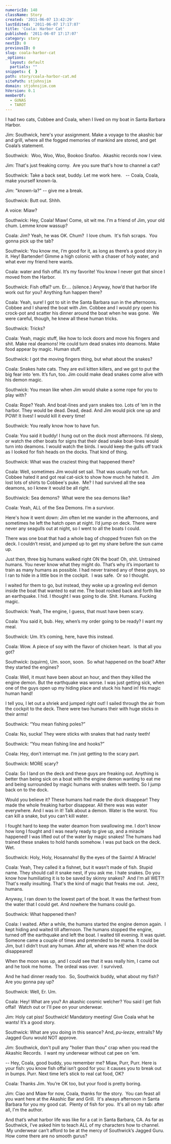 ```yaml
---
numericId: 148
className: Story
created: '2011-06-07 13:42:29'
lastEdited: '2011-06-07 17:17:07'
title: 'Coala: Harbor Cat'
published: '2011-06-07 17:17:07'
category: story
nextID: 0
previousID: 0
slug: coala-harbor-cat
_options:
  layout: default
  partials: ""
snippets: {  }
path: story/coala-harbor-cat.md
sitePath: stjohnsjim
domain: stjohnsjim.com
hVersion: 0.1
memberOf:
  - GUNAS
  - TAROT
---
```

I had two cats, Cobbee and Coala, when I lived on my boat in Santa Barbara Harbor.

Jim: Southwick, here's your assignment. Make a voyage to the akashic bar and grill, where all the fogged memories of mankind are stored, and get Coala&rsquo;s statement.

Southwick: &nbsp;Woo, Woo, Woo, Bookoo Snafoo. &nbsp;Akashic records now I view.

Jim: That's just freaking corny. &nbsp;Are you sure that's how to channel a cat?

Southwick: Take a back seat, buddy. Let me work here. &nbsp; -- Coala, Coala, make yourself known-la.

Jim: &quot;known-la?&quot; -- give me a break.

Southwick: Butt out. Shhh.

A voice: Miaw?

Southwick: Hey, Coala! Miaw! Come, sit wit me. I&rsquo;m a friend of Jim, your old chum. Lemme know wassup?

Coala: Jim? Yeah, he was OK. Chum? &nbsp;I love chum. &nbsp;It's fish scraps. &nbsp;You gonna pick up the tab?

Southwick: You know me, I&rsquo;m good for it, as long as there&rsquo;s a good story in it. Hey! Bartender! Gimme a high colonic with a chaser of holy water, and what ever my friend here wants.

Coala: water and fish offal. It&rsquo;s my favorite! You know I never got that since I moved from the Harbor.

Southwick: Fish offal? um. Er.... (silence.) Anyway, how&rsquo;d that harbor life work out for you? Anything fun happen there?

Coala: Yeah, sure! I got to sit in the Santa Barbara sun in the afternoons. Cobbee and I shared the boat with Jim. Cobbee and I would pry open his crock-pot and scatter his dinner around the boat when he was gone. &nbsp;We were careful, though, he knew all these human tricks.

Southwick: Tricks?

Coala: Yeah, magic stuff, like how to lock doors and move his fingers and shit. Make real deamons! He could turn dead snakes into deamons. Make food appear by magic. Human stuff.

Southwick: I got the moving fingers thing, but what about the snakes?

Coala: Snakes hate cats. They are evil kitten killers, and we got to put the big fear into &lsquo;em. It&rsquo;s fun, too. Jim could make dead snakes come alive with his demon magic.

Southwick: You mean like when Jim would shake a some rope for you to play with?

Coala: Rope? Yeah. And boat-lines and yarn snakes too. Lots of &lsquo;em in the harbor. They would be dead. Dead, dead. And Jim would pick one up and POW! It lives! I would kill it every time!

Southwick: You really know how to have fun.

Coala: You said it buddy! I hung out on the dock most afternoons. I&rsquo;d sleep, or watch the other boats for signs that their dead snake boat-lines would turn into deamons. I would watch the birds. I would keep the gulls off track as I looked for fish heads on the docks. That kind of thing.

Southwick: What was the craziest thing that happened there?

Coala: Well, sometimes Jim would set sail. That was usually not fun. Cobbee hated it and got real cat-sick to show how much he hated it. &nbsp;Jim lost lots of shirts to Cobbee's puke. &nbsp;Me? I had survived all the sea deamons, so I knew it would be all right.

Southiwick: Sea demons? &nbsp;What were the sea demons like?

Coala: Yeah, ALL of the Sea Demons. I&rsquo;m a survivor.

Here's how it went down:&nbsp;Jim often let me wander in the afternoons, and sometimes he left the hatch open at night. I&rsquo;d jump on deck. There were never any seagulls out at night, so I went to all the boats I could.

There was one boat that had a whole bag of chopped frozen fish on the deck. I couldn&rsquo;t resist, and jumped up to get my share before the sun came up.

Just then, three big humans walked right ON the boat! Oh, shit. Untrained humans. You never know what they might do. That&rsquo;s why it&rsquo;s important to train as many humans as possible. I had never trained any of these guys, so I ran to hide in a little box in the cockpit. &nbsp;I was safe. &nbsp;Or so I thought.

I waited for them to go, but instead, they woke up a growling evil demon inside the boat that wanted to eat me. The boat rocked back and forth like an earthquake. I hid. I thought I was going to die. Shit. Humans. Fucking magic.

Southwick: Yeah, The engine, I guess, that must have been scary.

Coala: You said it, bub. Hey, when&rsquo;s my order going to be ready? I want my meal.

Southwick: Um. It&rsquo;s coming, here, have this instead.

Coala: Wow. A piece of soy with the flavor of chicken heart. &nbsp;Is that all you got?

Southwick: (squirm), Um. soon, soon. &nbsp;So what happened on the boat? After they started the engines?

Coala: Well, it must have been about an hour, and then they killed the engine demon. But the earthquake was worse. I was just getting sick, when one of the guys open up my hiding place and stuck his hand in! His magic human hand!

I tell you, I let out a shriek and jumped right out! I sailed through the air from the cockpit to the deck. There were two humans their with huge sticks in their arms!

Southwick: &ldquo;You mean fishing poles?&rdquo;

Coala: No, sucka! They were sticks with snakes that had nasty teeth!

Southwick: &ldquo;You mean fishing line and hooks?&rdquo;

Coala: Hey, don&rsquo;t interrupt me. I&rsquo;m just getting to the scary part.

Southwick: MORE scary?

Coala: So I land on the deck and these guys are freaking out. Anything is better than being sick on a boat with the engine demon wanting to eat me and being surrounded by magic humans with snakes with teeth. So I jump back on to the dock.

Would you believe it? These humans had made the dock disappear! They made the whole freaking harbor disappear. All there was was water everywhere. And I was in it! Talk about a demon. Water is the worst. You can kill a snake, but you can&rsquo;t kill water.

I fought hard to keep the water deamon from swallowing me. I don&rsquo;t know how long I fought and I was nearly ready to give up, and a miracle happened! I was lifted out of the water by magic snakes! The humans had trained these snakes to hold hands somehow. I was put back on the deck. Wet.

Southwick: Holy, Holy, Hosannahs! By the eyes of the Saints! A Miracle!

Coala: Yeah, They called it a fishnet, but it wasn&rsquo;t made of fish. Stupid name. They should call it snake nest, if you ask me. I hate snakes. Do you know how humiliating it is to be saved by skinny snakes? &nbsp;And I'm all WET?! That's really insulting. That's the kind of magic that freaks me out. &nbsp;Jeez, humans.

Anyway, I ran down to the lowest part of the boat. It was the farthest from the water that I could get. And nowhere the humans could go.

Southwick: What happened then?

Coala: I waited. After a while, the humans started the engine demon again. &nbsp;I kept hiding and waited till afternoon. The humans stopped the engine, turned off the earthquake and left the boat. I waited till evening. It was quiet. Someone came a couple of times and pretended to be mama. It could be Jim, but I didn&rsquo;t trust any human. After all, where was _HE_ when the dock disappeared!

When the moon was up, and I could see that it was really him, I came out and he took me home. &nbsp;The ordeal was over. &nbsp;I survived.

And he had dinner ready too. &nbsp;So, Southwick buddy, what about my fish? Are you gonna pay up?

Southwick: Well, Er. Um.

Coala: Hey! What are you? An akashic cosmic welcher? You said I get fish offal! &nbsp;Watch out or I'll pee on your underwear.

Jim: Holy cat piss! Southwick! Mandatory meeting! Give Coala what he wants! It&rsquo;s a good story.

Southwick: What are you doing in this seance? And, _pu-leeze_, entrails? My Jagged Guru would NOT approve.

Jim: Southwick, don't pull any &quot;holier than thou&quot; crap when you read the Akashic Records. &nbsp;I want my underwear without cat pee on 'em.

-- Hey, Coala, good buddy, you remember me? Miaw, Purr, Purr. Here is your fish: you know fish offal isn&rsquo;t good for you: it causes you to break out in bumps. Purr. Next time let&rsquo;s stick to real cat food, OK?

Coala: Thanks Jim. You&rsquo;re OK too, but your food is pretty boring.

Jim: Ciao and Miaw for now, Coala, thanks for the story. &nbsp;You can feast all you want here at the Akashic Bar and Grill. &nbsp;It's always afternoon in Santa Barbara for you my good cat. &nbsp;Plenty of fish for you. &nbsp;It's all on my tab: after all, I'm the author.

And that&rsquo;s what harbor life was like for a cat in Santa Barbara, CA. As far as Southwick, I&rsquo;ve asked him to teach ALL of my characters how to channel. &nbsp;My underwear can&rsquo;t afford to be at the mercy of Southwick&rsquo;s Jagged Guru. How come there are no smooth gurus?

